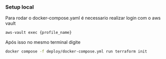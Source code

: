 ### Setup local
Para rodar o docker-compose.yaml é necessario realizar login com o aws vault

```sh
aws-vault exec {profile_name}
```

Após isso no mesmo terminal digite
````sh
docker compose -f deploy/docker-compose.yml run terraform init 
````
